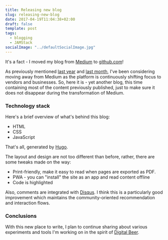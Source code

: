 ```yaml
---
title: Releasing new blog
slug: releasing-new-blog
date: 2017-04-19T11:04:38+02:00
draft: false
template: post
tags:
  - blogging
  - JAMStack
socialImage: "../defaultSocialImage.jpg"
---
```


It's a fact - I moved my blog from [Medium](https://medium.com/@kalin.chernev)
to [github.com](https://kalinchernev.github.io/)!

As previously mentioned [last year](/holiday-digest-2016)
and [last month](/march-digest-2017), I've been considering moving away from
Medium as the platform is continuously shifting focus to vendors and businesses.
So, here it is - yet another blog, this time containing most of the content
previously published, just to make sure it does not disappear during the
transformation of Medium.

### Technology stack

Here's a brief overview of what's behind this blog:

- HTML
- CSS
- JavaScript

That's all, generated by [Hugo](http://gohugo.io/).

The layout and design are not too different than before, rather, there are
some tweaks made on the way:

- Print-friendly, make it easy to read when pages are exported as PDF.
- PWA - you can "install" the site as an app and read content offline
- Code is highlighted

Also, comments are integrated with [Disqus](https://disqus.com/). I think
this is a particularly good improvement which maintains the community-oriented
recommendation and interaction flows.

### Conclusions

With this new place to write, I plan to continue sharing about various experiments
and tools I'm working on in the spirit of [Digital Beer](https://medium.com/digital-beer/digital-beer-2a3fc5a12006).
